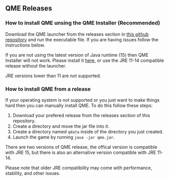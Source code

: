 ## QME Releases

### How to install QME unsing the QME Installer (Recommended)

Download the QME launcher from the releases section in [this github repository](https://www.github.com/qmegame/qme-launcher) and run the executable file. If you are having issues follow the instructions below.

If you are not using the latest version of Java runtime (15) then QME Installer will not work. Please install it [here](https://developers.redhat.com/products/openjdk/download), or use the JRE 11-14 compatible release without the launcher.

JRE versions lower than 11 are not supported.

### How to install QME from a release

If your operating system is not supported or you just want to make things hard then you can manually install QME. To do this follow these steps:

1. Download your prefered release from the releases section of this repository.
2. Create a directory and move the jar file into it.
3. Create a directory named `qdata` inside of the directory you just created.
4. Launch the game by running `java -jar qme.jar`.

There are two versions of QME release, the offical version is compatible with JRE 15, but there is also an alternative version compatible with JRE 11-14.

Please note that older JRE compatibility may come with performance, stability, and other issues.
